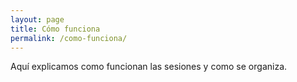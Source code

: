 ```yaml
---
layout: page
title: Cómo funciona
permalink: /como-funciona/
---
```


Aquí explicamos como funcionan las sesiones y como se organiza.